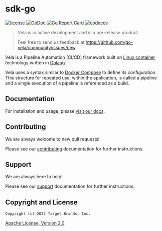 # sdk-go

[![license](https://img.shields.io/crates/l/gl.svg)](../LICENSE)
[![GoDoc](https://godoc.org/github.com/go-vela/sdk-go?status.svg)](https://godoc.org/github.com/go-vela/sdk-go)
[![Go Report Card](https://goreportcard.com/badge/go-vela/sdk-go)](https://goreportcard.com/report/go-vela/sdk-go)
[![codecov](https://codecov.io/gh/go-vela/sdk-go/branch/master/graph/badge.svg)](https://codecov.io/gh/go-vela/sdk-go)

> Vela is in active development and is a pre-release product.
>
> Feel free to send us feedback at https://github.com/go-vela/community/issues/new.

Vela is a Pipeline Automation (CI/CD) framework built on [Linux container](https://linuxcontainers.org/) technology written in [Golang](https://golang.org/).

Vela uses a syntax similar to [Docker Compose](https://docs.docker.com/compose/) to define its configuration. This structure for repeated use, within the application, is called a pipeline and a single execution of a pipeline is referenced as a build.

## Documentation

For installation and usage, please [visit our docs](https://go-vela.github.io/docs).

## Contributing

We are always welcome to new pull requests!

Please see our [contributing](CONTRIBUTING.md) documentation for further instructions.

## Support

We are always here to help!

Please see our [support](SUPPORT.md) documentation for further instructions.

## Copyright and License

```
Copyright (c) 2022 Target Brands, Inc.
```

[Apache License, Version 2.0](http://www.apache.org/licenses/LICENSE-2.0)
